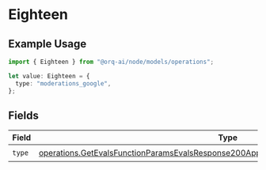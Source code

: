 # Eighteen

## Example Usage

```typescript
import { Eighteen } from "@orq-ai/node/models/operations";

let value: Eighteen = {
  type: "moderations_google",
};
```

## Fields

| Field                                                                                                                                                                                              | Type                                                                                                                                                                                               | Required                                                                                                                                                                                           | Description                                                                                                                                                                                        |
| -------------------------------------------------------------------------------------------------------------------------------------------------------------------------------------------------- | -------------------------------------------------------------------------------------------------------------------------------------------------------------------------------------------------- | -------------------------------------------------------------------------------------------------------------------------------------------------------------------------------------------------- | -------------------------------------------------------------------------------------------------------------------------------------------------------------------------------------------------- |
| `type`                                                                                                                                                                                             | [operations.GetEvalsFunctionParamsEvalsResponse200ApplicationJSONResponseBodyData518Type](../../models/operations/getevalsfunctionparamsevalsresponse200applicationjsonresponsebodydata518type.md) | :heavy_check_mark:                                                                                                                                                                                 | N/A                                                                                                                                                                                                |
